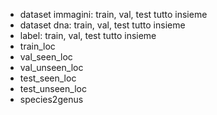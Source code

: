 * dataset immagini: train, val, test tutto insieme
* dataset dna: train, val, test tutto insieme
* label: train, val, test tutto insieme
* train_loc
* val_seen_loc
* val_unseen_loc
* test_seen_loc
* test_unseen_loc
* species2genus 
